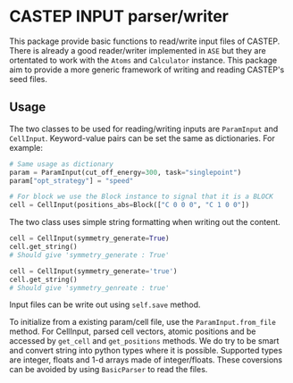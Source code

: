 CASTEP INPUT parser/writer
==========================
This package provide basic functions to read/write input files of CASTEP.
There is already a good reader/writer implemented in `ASE` but they are ortentated to work
with the `Atoms` and `Calculator` instance.
This package aim to provide a more generic framework of writing and reading CASTEP's seed files.

Usage
------
The two classes to be used for reading/writing inputs are `ParamInput` and `CellInput`.
Keyword-value pairs can be set the same as dictionaries.
For example:
```python
# Same usage as dictionary
param = ParamInput(cut_off_energy=300, task="singlepoint")
param["opt_strategy"] = "speed"

# For block we use the Block instance to signal that it is a BLOCK
cell = CellInput(positions_abs=Block(["C 0 0 0", "C 1 0 0"])
```

The two class uses simple string formatting when writing out the content.
```python
cell = CellInput(symmetry_generate=True)
cell.get_string()
# Should give 'symmetry_generate : True'

cell = CellInput(symmetry_generate='true')
cell.get_string()
# Should give 'symmetry_genreate : true'
```
Input files can be write out using `self.save` method.

To initialize from a existing param/cell file, use the `ParamInput.from_file` method.
For CellInput, parsed cell vectors, atomic positions and be accessed by 
`get_cell` and `get_positions` methods.
We do try to be smart and convert string into python types where it is possible.
Supported types are integer, floats and 1-d arrays made of integer/floats.
These coversions can be avoided by using `BasicParser` to read the files.
